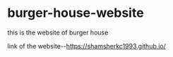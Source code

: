 # burger-house-website
this is the website of burger house

link of the website--https://shamsherkc1993.github.io/

